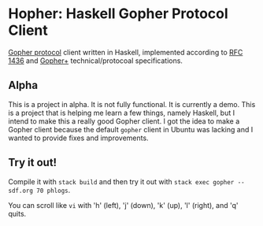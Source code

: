 # Hopher: Haskell Gopher Protocol Client

[Gopher protocol](https://en.wikipedia.org/wiki/Gopher_%28protocol%29) client
written in Haskell, implemented according to [RFC
1436](https://tools.ietf.org/html/rfc1436) and
[Gopher+](https://gopher.floodgap.com/gopher/gw?a=gopher%3A%2F%2Fgopher.floodgap.com%2F0%2Fgopher%2Ftech%2Fgopherplus.txt)
technical/protocoal specifications.

## Alpha

This is a project in alpha. It is not fully functional. It is currently a demo.
This is a project that is helping me learn a few things, namely Haskell, but I
intend to make this a really good Gopher client. I got the idea to make a
Gopher client because the default `gopher` client in Ubuntu was lacking and I
wanted to provide fixes and improvements.

## Try it out!

Compile it with `stack build` and then try it out with
`stack exec gopher -- sdf.org 70 phlogs`.

You can scroll like `vi` with 'h' (left), 'j' (down), 'k' (up), 'l' (right),
and 'q' quits.
